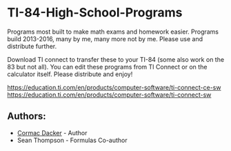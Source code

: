 # TI-84-High-School-Programs
Programs most built to make math exams and homework easier. Programs build 2013-2016, many by me, many more not by me. Please use and distribute further. 

Download TI connect to transfer these to your TI-84 (some also work on the 83 but not all). You can edit these programs from TI Connect or on the calculator itself. Please distribute and enjoy!

https://education.ti.com/en/products/computer-software/ti-connect-ce-sw
https://education.ti.com/en/products/computer-software/ti-connect-sw

## Authors:
* [Cormac Dacker](https://github.com/AI-Enthusiast) - Author
* Sean Thompson - Formulas Co-author
